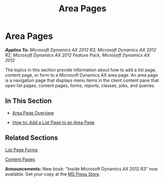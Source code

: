 ﻿---
title: Area Pages
TOCTitle: Area Pages
ms:assetid: a5648114-d378-4541-a345-85f717f1174a
ms:mtpsurl: https://msdn.microsoft.com/en-us/library/Cc634783(v=AX.60)
ms:contentKeyID: 35248384
ms.date: 05/18/2015
mtps_version: v=AX.60
---

# Area Pages 


_**Applies To:** Microsoft Dynamics AX 2012 R3, Microsoft Dynamics AX 2012 R2, Microsoft Dynamics AX 2012 Feature Pack, Microsoft Dynamics AX 2012_

The topics in this section provide information about how to add a list page, content page, or form to a Microsoft Dynamics AX area page. An area page is a navigation page that displays menu items in the client content pane that open list pages, content pages, forms, reports, classes, jobs, and queries.

## In This Section

  - [Area Page Overview](area-page-overview.md)  

  - [How to: Add a List Page to an Area Page](how-to-add-a-list-page-to-an-area-page.md)  

## Related Sections

[List Page Forms](list-page-forms.md)

[Content Pages](content-pages.md)

  
**Announcements:** New book: "Inside Microsoft Dynamics AX 2012 R3" now available. Get your copy at the [MS Press Store](https://www.microsoftpressstore.com/store/inside-microsoft-dynamics-ax-2012-r3-9780735685109).

